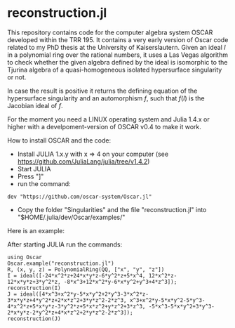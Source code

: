 # reconstruction.jl
This repository contains code for the computer algebra system OSCAR developed within the TRR 195. 
It contains a very early version of Oscar code related to my PhD thesis at the University of Kaiserslautern.
Given an ideal $I$ in a polynomial ring over the rational numbers, it uses a Las Vegas algorithm to check whether
the given algebra defined by the ideal is isomorphic to the Tjurina algebra of a quasi-homogeneous isolated
hypersurface singularity or not. 

In case the result is positive it returns the defining equation of the hypersurface singularity and an automorphism $f$,
such that $f(I)$ is the Jacobian ideal of $f$.

For the moment you need a LINUX operating system and Julia 1.4.x or higher with a develpoment-version of 
OSCAR v0.4 to make it work.

How to install OSCAR and the code:
- Install JULIA 1.x.y with x => 4 on your computer (see https://github.com/JuliaLang/julia/tree/v1.4.2)
- Start JULIA
- Press "]" 
- run the command: 
```
dev "https://github.com/oscar-system/Oscar.jl" 
```
- Copy the folder "Singularities" and the file "reconstruction.jl" into "$HOME/.julia/dev/Oscar/examples/"

Here is an example:

After starting JULIA run the commands:
```
using Oscar
Oscar.example("reconstruction.jl")
R, (x, y, z) = PolynomialRing(QQ, ["x", "y", "z"])
I = ideal([-24*x^2*z+24*x*y*z-6*y^2*z+5*x^4, 12*x^2*z-12*x*y*z+3*y^2*z, -8*x^3+12*x^2*y-6*x*y^2+y^3+4*z^3]);
reconstruction(I)
J = ideal([4*x^3+x^2*y-5*x*y^2+2*y^3-3*x^2*z-3*x*y*z+4*y^2*z+2*x*z^2+3*y*z^2-2*z^3, x^3+x^2*y-5*x*y^2-5*y^3-4*x^2*z+5*x*y*z-3*y^2*z+5*x*z^2+y*z^2+3*z^3, -5*x^3-5*x*y^2+3*y^3-2*x*y*z-2*y^2*z+4*x*z^2+2*y*z^2-2*z^3]);
reconstruction(J)
```
